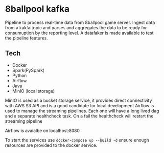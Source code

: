 # 8ballpool kafka

Pipeline to process real-time data from 8ballpool game server.
Ingest data from a kakfa topic and parses and aggregates the data to be ready for consumuption by the reporting level.
A datafaker is made available to test the pipeline features.

## Tech 

- Docker
- Spark(PySpark)
- Python
- Airflow
- Java
- MinIO (local storage)

MinIO is used as a bucket storage service, it provides direct connectivity with AWS S3 API and is a good candidate for local development
Airflow is used to manage the streaming pipelines. Each one will have a long lived dag and a separate healthcheck task. On a fail the healthcheck will restart the streaming pipeline

Airflow is avaialbe on localhost:8080

To start the services use `docker-compose up --build -d` ensure enough resources are provided to the docker service.
